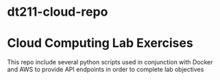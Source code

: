 # dt211-cloud-repo

# Cloud Computing Lab Exercises

This repo include several python scripts used in conjunction with Docker and AWS to provide API endpoints in order to complete lab objectives
